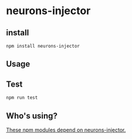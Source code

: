 # neurons-injector

## install

```
npm install neurons-injector
```

## Usage

## Test

```
npm run test
```

## Who's using?

[These npm modules depend on neurons-injector.](https://www.npmjs.com/browse/depended/neurons-injector)

